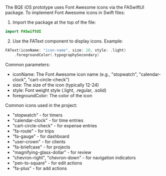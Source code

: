 The BQE iOS prototype uses Font Awesome icons via the FASwiftUI package. To implement Font Awesome icons in Swift files:

1. Import the package at the top of the file:
```swift
import FASwiftUI
```

2. Use the FAText component to display icons. Example:
```swift
FAText(iconName: "icon-name", size: 20, style: .light)
    .foregroundColor(.typographySecondary)
```

Common parameters:
- iconName: The Font Awesome icon name (e.g., "stopwatch", "calendar-clock", "cart-circle-check")
- size: The size of the icon (typically 12-24)
- style: Font weight style (.light, .regular, .solid)
- foregroundColor: The color of the icon

Common icons used in the project:
- "stopwatch" - for timers
- "calendar-clock" - for time entries
- "cart-circle-check" - for expense entries
- "fa-route" - for trips
- "fa-gauge" - for dashboard
- "user-crown" - for clients
- "fa-briefcase" - for projects
- "magnifying-glass-dollar" - for review
- "chevron-right", "chevron-down" - for navigation indicators
- "pen-to-square" - for edit actions
- "fa-plus" - for add actions